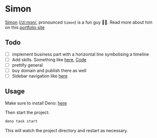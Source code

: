 # Simon

[Simon](https://portfolio-me.deno.dev)
([/ziːmɔn/](https://ipa-reader.com/?text=%5Bˈzi%CB%90m%C9%94n%5D), pronounced
`Simon`) is a fun guy 🍄‍🟫. Read more about him on this [portfolio site](https://portfolio-me.deno.dev)

## Todo

- [ ] implement business part with a horizontal line symbolising a timeline
- [ ] Add skills. Something like [here](https://perpinya.eu), [Code](https://github.com/evilmonkey19/cv/blob/master/components/skills.tsx)
- [ ] prettify general
- [ ] buy domain and publish there as well
- [ ] Sidebar navigation like [here](https://dash.deno.com/projects/portfolio-me/settings)

## Usage

Make sure to install Deno: [here](https://deno.land/manual/getting_started/installation)

Then start the project:

```bash
deno task start
```

This will watch the project directory and restart as necessary.
